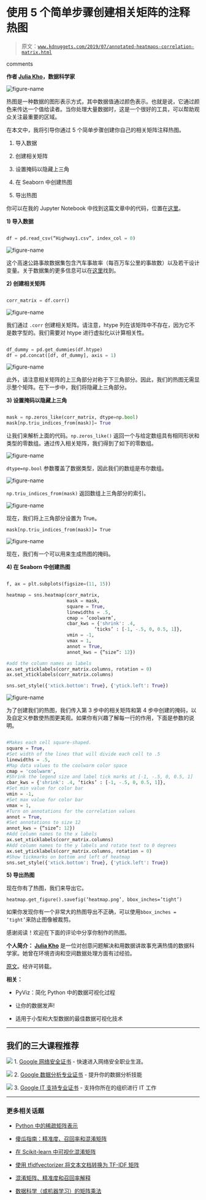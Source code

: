 # 使用 5 个简单步骤创建相关矩阵的注释热图

> 原文：[`www.kdnuggets.com/2019/07/annotated-heatmaps-correlation-matrix.html`](https://www.kdnuggets.com/2019/07/annotated-heatmaps-correlation-matrix.html)

comments

**作者 [Julia Kho](https://www.linkedin.com/in/juliakho/)，数据科学家**

![figure-name](img/173576d640b122ab8d237bb478ac0a09.png)

热图是一种数据的图形表示方式，其中数据值通过颜色表示。也就是说，它通过颜色来传达一个值给读者。当你处理大量数据时，这是一个很好的工具，可以帮助观众关注最重要的区域。

在本文中，我将引导你通过 5 个简单步骤创建你自己的相关矩阵注释热图。

1.  导入数据

1.  创建相关矩阵

1.  设置掩码以隐藏上三角

1.  在 Seaborn 中创建热图

1.  导出热图

你可以在我的 Jupyter Notebook 中找到这篇文章中的代码，位置在[这里](https://github.com/julia-git/Annotated_Heatmap)。

**1) 导入数据**

```py

df = pd.read_csv(“Highway1.csv”, index_col = 0)

```

![figure-name](img/f97def919925e895ad5086eafb1f29dc.png)

这个高速公路事故数据集包含汽车事故率（每百万车公里的事故数）以及若干设计变量。关于数据集的更多信息可以在[这里](https://vincentarelbundock.github.io/Rdatasets/doc/carData/Highway1.html)找到。

**2) 创建相关矩阵**

```py

corr_matrix = df.corr()

```

![figure-name](img/56f8258118c8da7c83d736b86d931ed8.png)

我们通过 `.corr` 创建相关矩阵。请注意，htype 列在该矩阵中不存在，因为它不是数字型的。我们需要对 htype 进行虚拟化以计算相关性。

```py

df_dummy = pd.get_dummies(df.htype)
df = pd.concat([df, df_dummy], axis = 1)

```

![figure-name](img/7616e8499fb04acfa67e19fbfbf8226b.png)

此外，请注意相关矩阵的上三角部分对称于下三角部分。因此，我们的热图无需显示整个矩阵。在下一步中，我们将隐藏上三角部分。

**3) 设置掩码以隐藏上三角**

```py

mask = np.zeros_like(corr_matrix, dtype=np.bool)
mask[np.triu_indices_from(mask)]= True

```

让我们来解析上面的代码。`np.zeros_like()` 返回一个与给定数组具有相同形状和类型的零数组。通过传入相关矩阵，我们得到了如下的零数组。

![figure-name](img/bbe9e925d03cd4c76b00e9ba87512de8.png)

`dtype=np.bool` 参数覆盖了数据类型，因此我们的数组是布尔数组。

![figure-name](img/ccdf90e9d17c450591f64190651840fc.png)

`np.triu_indices_from(mask)` 返回数组上三角部分的索引。

![figure-name](img/c8dc6639508b3d880ccdce461332b4ca.png)

现在，我们将上三角部分设置为 True。

`mask[np.triu_indices_from(mask)]= True`

![figure-name](img/8468d0470df969c9c5dbef7330f52fc7.png)

现在，我们有一个可以用来生成热图的掩码。

**4) 在 Seaborn 中创建热图**

```py

f, ax = plt.subplots(figsize=(11, 15))

heatmap = sns.heatmap(corr_matrix,
                      mask = mask,
                      square = True,
                      linewidths = .5,
                      cmap = ’coolwarm’,
                      cbar_kws = {'shrink': .4,
                                ‘ticks’ : [-1, -.5, 0, 0.5, 1]},
                      vmin = -1,
                      vmax = 1,
                      annot = True,
                      annot_kws = {“size”: 12})

#add the column names as labels
ax.set_yticklabels(corr_matrix.columns, rotation = 0)
ax.set_xticklabels(corr_matrix.columns)

sns.set_style({'xtick.bottom': True}, {'ytick.left': True})

```

![figure-name](img/173576d640b122ab8d237bb478ac0a09.png)

为了创建我们的热图，我们传入第 3 步中的相关矩阵和第 4 步中创建的掩码，以及自定义参数使热图更美观。如果你有兴趣了解每一行的作用，下面是参数的说明。

```py

#Makes each cell square-shaped.
square = True,
#Set width of the lines that will divide each cell to .5
linewidths = .5,
#Map data values to the coolwarm color space
cmap = 'coolwarm',
#Shrink the legend size and label tick marks at [-1, -.5, 0, 0.5, 1]
cbar_kws = {'shrink': .4, ‘ticks’ : [-1, -.5, 0, 0.5, 1]},
#Set min value for color bar
vmin = -1,
#Set max value for color bar
vmax = 1,
#Turn on annotations for the correlation values
annot = True,
#Set annotations to size 12
annot_kws = {“size”: 12})
#Add column names to the x labels
ax.set_xticklabels(corr_matrix.columns)
#Add column names to the y labels and rotate text to 0 degrees
ax.set_yticklabels(corr_matrix.columns, rotation = 0)
#Show tickmarks on bottom and left of heatmap
sns.set_style({'xtick.bottom': True}, {'ytick.left': True})

```

**5) 导出热图**

现在你有了热图，我们来导出它。

`heatmap.get_figure().savefig(‘heatmap.png’, bbox_inches=’tight’)`

如果你发现你有一个非常大的热图导出不正确，可以使用`bbox_inches = ‘tight’`来防止图像被裁剪。

感谢阅读！欢迎在下面的评论中分享你制作的热图。

**个人简介： [Julia Kho](https://www.linkedin.com/in/juliakho/)** 是一位对创意问题解决和用数据讲故事充满热情的数据科学家。她曾在环境咨询和空间数据处理方面有过经验。

[原文](https://towardsdatascience.com/annotated-heatmaps-in-5-simple-steps-cc2a0660a27d)。经许可转载。

**相关：**

+   PyViz：简化 Python 中的数据可视化过程

+   让你的数据发声!

+   适用于小型和大型数据的最佳数据可视化技术

* * *

## 我们的三大课程推荐

![](img/0244c01ba9267c002ef39d4907e0b8fb.png) 1\. [Google 网络安全证书](https://www.kdnuggets.com/google-cybersecurity) - 快速进入网络安全职业生涯。

![](img/e225c49c3c91745821c8c0368bf04711.png) 2\. [Google 数据分析专业证书](https://www.kdnuggets.com/google-data-analytics) - 提升你的数据分析技能

![](img/0244c01ba9267c002ef39d4907e0b8fb.png) 3\. [Google IT 支持专业证书](https://www.kdnuggets.com/google-itsupport) - 支持你所在的组织进行 IT 工作

* * *

### 更多相关话题

+   [Python 中的稀疏矩阵表示](https://www.kdnuggets.com/2020/05/sparse-matrix-representation-python.html)

+   [傻瓜指南：精准度、召回率和混淆矩阵](https://www.kdnuggets.com/2020/01/guide-precision-recall-confusion-matrix.html)

+   [在 Scikit-learn 中可视化混淆矩阵](https://www.kdnuggets.com/2022/09/visualizing-confusion-matrix-scikitlearn.html)

+   [使用 tfidfvectorizer 将文本文档转换为 TF-IDF 矩阵](https://www.kdnuggets.com/2022/09/convert-text-documents-tfidf-matrix-tfidfvectorizer.html)

+   [混淆矩阵、精准度和召回率解释](https://www.kdnuggets.com/2022/11/confusion-matrix-precision-recall-explained.html)

+   [数据科学（或机器学习）的矩阵乘法](https://www.kdnuggets.com/2022/11/matrix-multiplication-data-science-machine-learning.html)

